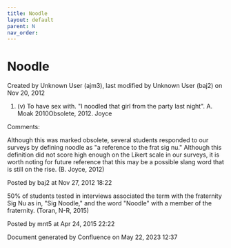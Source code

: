 ```yaml
---
title: Noodle
layout: default
parent: N
nav_order:
---
```


# Noodle

Created by  Unknown User (ajm3), last modified by  Unknown User (baj2) on Nov 20, 2012

1. (v) To have sex with. &quot;I noodled that girl from the party last night&quot;. A. Moak 2010Obsolete, 2012. Joyce

Comments:

Although this was marked obsolete, several students responded to our surveys by defining noodle as &quot;a reference to the frat sig nu.&quot; Although this definition did not score high enough on the Likert scale in our surveys, it is worth noting for future reference that this may be a possible slang word that is still on the rise. (B. Joyce, 2012)

Posted by baj2 at Nov 27, 2012 18:22

50% of students tested in interviews associated the term with the fraternity Sig Nu as in, &quot;Sig Noodle,&quot; and the word &quot;Noodle&quot; with a member of the fraternity. (Toran, N-R, 2015)

Posted by mnt5 at Apr 24, 2015 22:22

Document generated by Confluence on May 22, 2023 12:37


